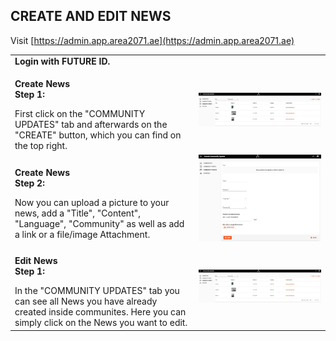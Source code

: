 ## CREATE AND EDIT NEWS <br>

Visit [https://admin.app.area2071.ae](https://admin.app.area2071.ae)

<table>
  <thead>
  </thead>
  <tbody>
    <tr>
      <tr><td colspan="3"><b>Login with FUTURE ID.</b></td>
    </tr>
    <tr>
    <td style="text-align: left"><p><b>Create News<br>Step 1:</b></p>First click on the "COMMUNITY UPDATES" tab and afterwards on the "CREATE" button, which you can find on the top right.</td>
    <td style="text-align: center"><img src="createandeditnews01.JPG" alt="Admin1"></td>
    </tr>
    <tr>
    <td style="text-align: left"><p><b>Create News<br>Step 2:</b></p>Now you can upload a picture to your news, add a "Title", "Content", "Language", "Community" as well as add a link or a file/image Attachment.</td>
    <td style="text-align: center"><img src="createandeditnews02.JPG" alt="Admin2"></td>
    </tr>
    <tr>
    <td style="text-align: left"><p><b>Edit News<br>Step 1:</b></p>In the "COMMUNITY UPDATES" tab you can see all News you have already created inside communites. Here you can simply click on the News you want to edit.</td>
    <td style="text-align: center"><img src="createandeditnews01.JPG" alt="Admin3"></td>
    </tr>
    </tbody>
</table>
